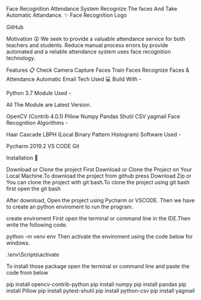 
Face Recognition Attendance System
Recognize The faces And Take Automatic Attandance. ✨
Face Recognition Logo

GitHub

Motivation 😲
We seek to provide a valuable attendance service for both teachers and students. Reduce manual process errors by provide automated and a reliable attendance system uses face recognition technology.

Features 📋
Check Camera
Capture Faces
Train Faces
Recognize Faces & Attendance
Automatic Email
Tech Used 💻
Build With -

Python 3.7
Module Used -

All The Module are Latest Version.

OpenCV (Contrib 4.0.1)
Pillow
Numpy
Pandas
Shutil
CSV
yagmail
Face Recognition Algorithms -

Haar Cascade
LBPH (Local Binary Pattern Histogram)
Software Used -

Pycharm 2019.2
VS CODE
Git

Installation 🔑

Download or Clone the project
First Download or Clone the Project on Your Local Machine.To download the project from github press Download Zip
or
You can clone the project with git bash.To clone the project using git bash first open the git bash

After download, Open the project using Pycharm or VSCODE. Then we have to create an python enviroment to run the program.

create enviroment
First open the terminal or command line in the IDE.Then write the following code.

python -m venv env
Then activate the enviroment using the code below for windows.

.\env\Scripts\activate

To install those package open the terminal or command line and paste the code from below

pip install opencv-contrib-python
pip install numpy
pip install pandas
pip install Pillow
pip install pytest-shutil
pip install python-csv
pip install yagmail


